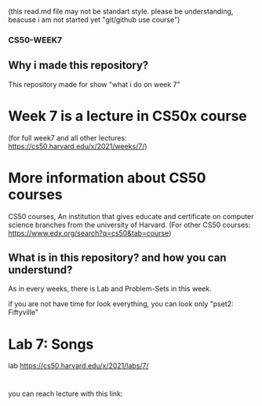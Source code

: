 (this read.md file may not be standart style. please be understanding, beacuse i am not started yet "git/github use course")
### CS50-WEEK7
## Why i made this repository?
This repository made for show "what i do on week 7"

# Week 7 is a lecture in CS50x course
(for full week7 and all other lectures: https://cs50.harvard.edu/x/2021/weeks/7/)

# More information about CS50 courses
CS50 courses, An institution that gives educate and certificate on computer science branches from the university of Harvard.
(For other CS50 courses: https://www.edx.org/search?q=cs50&tab=course)

## What is in this repository? and how you can understund?
As in every weeks, there is Lab and Problem-Sets in this week.

if you are not have time for look everything, you can look only "pset2: Fiftyville"

# Lab 7: Songs
lab
https://cs50.harvard.edu/x/2021/labs/7/


#

#



you can reach lecture with this link:
